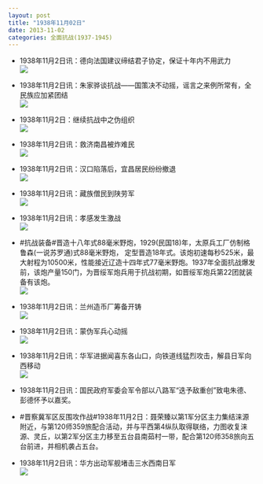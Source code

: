 ```yaml
---
layout: post
title: "1938年11月02日"
date: 2013-11-02
categories: 全面抗战(1937-1945)
---
```


<meta name="referrer" content="no-referrer" />

- 1938年11月2日讯：德向法国建议缔结君子协定，保证十年内不用武力 <br/><img src="https://ww2.sinaimg.cn/large/aca367d8jw1ea72vlf86tj20cs0rpjys.jpg" />

- 1938年11月2日讯：朱家骅谈抗战——国策决不动摇，谣言之来例所常有，全民族应加紧团结 <br/><img src="https://ww4.sinaimg.cn/large/aca367d8jw1ea7150xlcgj20cs1d6nd1.jpg" />

- 1938年11月2日：继续抗战中之伪组织 <br/><img src="https://ww1.sinaimg.cn/large/aca367d8jw1ea6zela95uj20cs0hsagk.jpg" />

- 1938年11月2日讯：救济南昌被炸难民 <br/><img src="https://ww3.sinaimg.cn/large/aca367d8jw1ea6xo5i2dgj20fh070mz3.jpg" />

- 1938年11月2日讯：汉口陷落后，宜昌居民纷纷撤退 <br/><img src="https://ww1.sinaimg.cn/large/aca367d8jw1ea6u7a665oj205v070q3e.jpg" />

- 1938年11月2日讯：藏族僧民到陕劳军 <br/><img src="https://ww3.sinaimg.cn/large/aca367d8jw1ea6qqgk4uqj208c0733zd.jpg" />

- 1938年11月2日讯：孝感发生激战 <br/><img src="https://ww4.sinaimg.cn/large/aca367d8jw1ea6p06fi4vj20cs0ncn41.jpg" />

- #抗战装备#晋造十八年式88毫米野炮，1929(民国18)年，太原兵工厂仿制格鲁森(一说苏罗通)式88毫米野炮， 定型晋造18年式。该炮初速每秒525米，最大射程为10500米，性能接近辽造十四年式77毫米野炮。1937年全面抗战爆发前，该炮产量150门，为晋绥军炮兵用于抗战初期，如晋绥军炮兵第22团就装备有该炮。 <br/><img src="https://ww2.sinaimg.cn/large/aca367d8jw1ea6lou2423j20rs0jrgpf.jpg" />

- 1938年11月2日讯：兰州造币厂筹备开铸 <br/><img src="https://ww4.sinaimg.cn/large/aca367d8jw1ea6lj5z9l3j205707i3yx.jpg" />

- 1938年11月2日讯：蒙伪军兵心动摇 <br/><img src="https://ww3.sinaimg.cn/large/aca367d8jw1ea6jsv6pcvj20cs0eaadc.jpg" />

- 1938年11月2日讯：华军进据闻喜东各山口，向铁道线猛烈攻击，解县日军向西移动 <br/><img src="https://ww2.sinaimg.cn/large/aca367d8jw1ea6i2cm63gj20cs0s9afp.jpg" />

- 1938年11月2日讯：国民政府军委会军令部以八路军“迭予敌重创”致电朱德、彭德怀予以嘉奖。 

- #晋察冀军区反围攻作战#1938年11月2日：聂荣臻以第1军分区主力集结涞源附近，与第120师359旅配合活动，并与平西第4纵队取得联络，力图收复涞源、灵丘，以第2军分区主力移至五台县南茹村一带，配合第120师358旅向五台前进，并相机袭占五台。 

- 1938年11月2日讯：华方出动军舰堵击三水西南日军 <br/><img src="https://ww4.sinaimg.cn/large/aca367d8jw1ea6b4o8mo3j20gf0kiq7w.jpg" />

